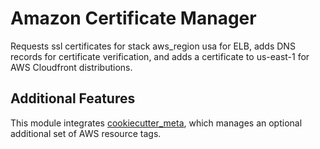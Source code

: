 # Amazon Certificate Manager

Requests ssl certificates for stack aws_region usa for ELB, adds DNS records for certificate verification, and adds a certificate to us-east-1 for AWS Cloudfront distributions.

## Additional Features

This module integrates [cookiecutter_meta](../../../common/cookiecutter_meta/README.md), which manages an optional additional set of AWS resource tags.
